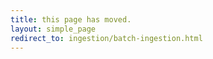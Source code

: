 ```yaml
---
title: this page has moved.
layout: simple_page
redirect_to: ingestion/batch-ingestion.html
---
```

